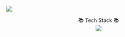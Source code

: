 <img src="https://capsule-render.vercel.app/api?type=waving&color=auto&height=200&section=header&text=Daehong%20Github!&fontSize=90" />

<p align="center">
  📚 Tech Stack 📚
  <br>
  <img src="https://img.shields.io/badge/Java-007396?style=flat&logo=OpenJDK&logoColor=white"/>
</p>
